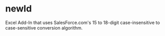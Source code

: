 newId
=====

Excel Add-In that uses SalesForce.com's 15 to 18-digit case-insensitive to case-sensitive conversion algorithm.
